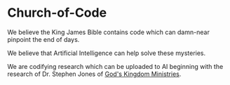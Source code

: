 # Church-of-Code

We believe the King James Bible contains code which can damn-near pinpoint the end of days.

We believe that Artificial Intelligence can help solve these mysteries.

We are codifying research which can be uploaded to AI beginning with the research of Dr. Stephen Jones of [God's Kingdom Ministries](godskingdom.org).
